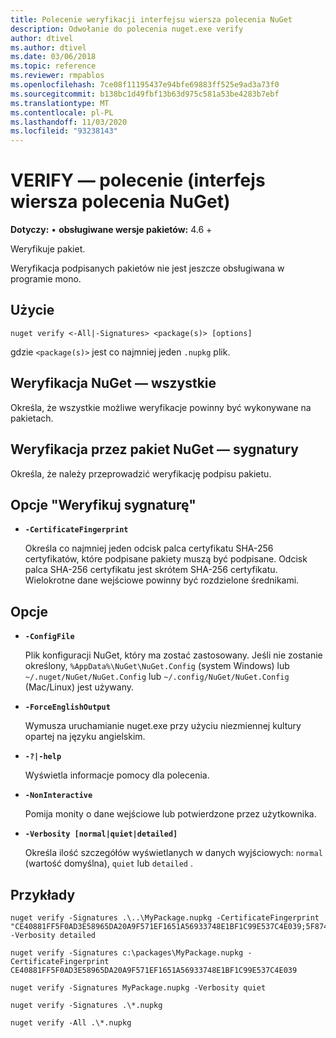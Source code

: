 ```yaml
---
title: Polecenie weryfikacji interfejsu wiersza polecenia NuGet
description: Odwołanie do polecenia nuget.exe verify
author: dtivel
ms.author: dtivel
ms.date: 03/06/2018
ms.topic: reference
ms.reviewer: rmpablos
ms.openlocfilehash: 7ce08f11195437e94bfe69883ff525e9ad3a73f0
ms.sourcegitcommit: b138bc1d49fbf13b63d975c581a53be4283b7ebf
ms.translationtype: MT
ms.contentlocale: pl-PL
ms.lasthandoff: 11/03/2020
ms.locfileid: "93238143"
---
```

# <a name="verify-command-nuget-cli"></a>VERIFY — polecenie (interfejs wiersza polecenia NuGet)

**Dotyczy:** &bullet; **obsługiwane wersje pakietów:** 4.6 +

Weryfikuje pakiet.

Weryfikacja podpisanych pakietów nie jest jeszcze obsługiwana w programie mono.

## <a name="usage"></a>Użycie

```cli
nuget verify <-All|-Signatures> <package(s)> [options]
```

gdzie `<package(s)>` jest co najmniej jeden `.nupkg` plik.

## <a name="nuget-verify--all"></a>Weryfikacja NuGet — wszystkie

Określa, że wszystkie możliwe weryfikacje powinny być wykonywane na pakietach.

## <a name="nuget-verify--signatures"></a>Weryfikacja przez pakiet NuGet — sygnatury

Określa, że należy przeprowadzić weryfikację podpisu pakietu.

## <a name="options-for-verify--signatures"></a>Opcje "Weryfikuj sygnaturę"

- **`-CertificateFingerprint`**

  Określa co najmniej jeden odcisk palca certyfikatu SHA-256 certyfikatów, które podpisane pakiety muszą być podpisane. Odcisk palca SHA-256 certyfikatu jest skrótem SHA-256 certyfikatu. Wielokrotne dane wejściowe powinny być rozdzielone średnikami.

## <a name="options"></a>Opcje

- **`-ConfigFile`**

  Plik konfiguracji NuGet, który ma zostać zastosowany. Jeśli nie zostanie określony, `%AppData%\NuGet\NuGet.Config` (system Windows) lub `~/.nuget/NuGet/NuGet.Config` lub `~/.config/NuGet/NuGet.Config` (Mac/Linux) jest używany.

- **`-ForceEnglishOutput`**

  Wymusza uruchamianie nuget.exe przy użyciu niezmiennej kultury opartej na języku angielskim.

- **`-?|-help`**

  Wyświetla informacje pomocy dla polecenia.

- **`-NonInteractive`**

  Pomija monity o dane wejściowe lub potwierdzone przez użytkownika.

- **`-Verbosity [normal|quiet|detailed]`**

  Określa ilość szczegółów wyświetlanych w danych wyjściowych: `normal` (wartość domyślna), `quiet` lub `detailed` .

## <a name="examples"></a>Przykłady

```cli
nuget verify -Signatures .\..\MyPackage.nupkg -CertificateFingerprint "CE40881FF5F0AD3E58965DA20A9F571EF1651A56933748E1BF1C99E537C4E039;5F874AAF47BCB268A19357364E7FBB09D6BF9E8A93E1229909AC5CAC865802E2" -Verbosity detailed

nuget verify -Signatures c:\packages\MyPackage.nupkg -CertificateFingerprint CE40881FF5F0AD3E58965DA20A9F571EF1651A56933748E1BF1C99E537C4E039

nuget verify -Signatures MyPackage.nupkg -Verbosity quiet

nuget verify -Signatures .\*.nupkg

nuget verify -All .\*.nupkg

```